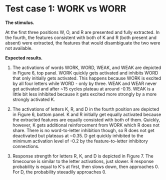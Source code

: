 # Test case 1: WORK vs WORR

**The stimulus.** 

At the first three positions W, O, and R are presented and fully extracted. 
In the fourth, the features consistent with both of K and R (both present and absent) were extracted,
the features that would disambiguate the two were not available.

**Expected results.** 

1. The activations of words WORK, WORD, WEAK, and WEAK are depicted in Figure 6, top panel.
WORK quickly gets activated and inhibits WORD that only initially gets activated.
This happens because WORK is excited by all four letters while WORD - only by three.
WEAK and WEAR never get activated and after ~15 cycles plateau at around -0.15.
WEAK is a little bit less inhibited because it gets excited more strongly by a more strongly activated K.

2. The activations of letters K, R, and D in the fourth position are depicted in Figure 6, bottom panel.
K and R initially get equally activated because the extracted features are equally consisted with both of them.
Quickly, however, K gets additional reinforcement from WORK which R does not share.
There is no word-to-letter inhibition though, so R does not get deactivated but plateaus at ~0.35.
D get quickly inhibited to the minimum activation level of -0.2 by the feature-to-letter inhibitory connections.

3. Response strength for letters R, K, and D is depicted in Figure 7.
The timecourse is similar to the letter activations, just slower. R response probability is equal to K's at first,
then slows down, then approaches 0.
For D, the probability steeadily approaches 0.

